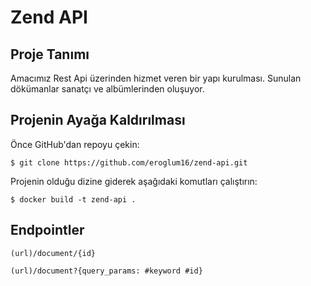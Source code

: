 # Zend API

## Proje Tanımı

Amacımız Rest Api üzerinden hizmet veren bir yapı kurulması. Sunulan dökümanlar sanatçı ve albümlerinden oluşuyor.

## Projenin Ayağa Kaldırılması

Önce GitHub'dan repoyu çekin:

`$ git clone https://github.com/eroglum16/zend-api.git`

Projenin olduğu dizine giderek aşağıdaki komutları çalıştırın:

`$ docker build -t zend-api .`

## Endpointler

`(url)/document/{id}`

`(url)/document?{query_params: #keyword #id}`
